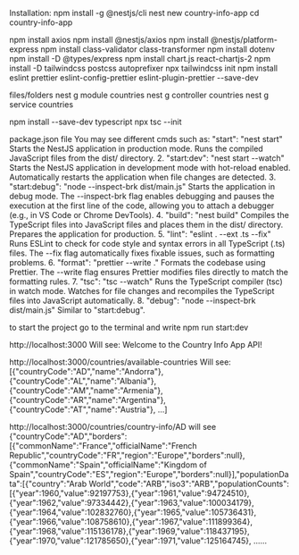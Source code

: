 

















Installation:
npm install -g @nestjs/cli
nest new country-info-app
cd country-info-app

npm install axios
npm install @nestjs/axios
npm install @nestjs/platform-express
npm install class-validator class-transformer
npm install dotenv
npm install -D @types/express
npm install chart.js react-chartjs-2
npm install -D tailwindcss postcss autoprefixer
npx tailwindcss init
npm install eslint prettier eslint-config-prettier eslint-plugin-prettier --save-dev

files/folders
nest g module countries
nest g controller countries
nest g service countries

npm install --save-dev typescript
npx tsc --init

package.json file
You may see different cmds such as:
"start": "nest start"
Starts the NestJS application in production mode.
Runs the compiled JavaScript files from the dist/ directory.
2. "start:dev": "nest start --watch"
Starts the NestJS application in development mode with hot-reload enabled.
Automatically restarts the application when file changes are detected.
3. "start:debug": "node --inspect-brk dist/main.js"
Starts the application in debug mode.
The --inspect-brk flag enables debugging and pauses the execution at the first line of the code, allowing you to attach a debugger (e.g., in VS Code or Chrome DevTools).
4. "build": "nest build"
Compiles the TypeScript files into JavaScript files and places them in the dist/ directory.
Prepares the application for production.
5. "lint": "eslint . --ext .ts --fix"
Runs ESLint to check for code style and syntax errors in all TypeScript (.ts) files.
The --fix flag automatically fixes fixable issues, such as formatting problems.
6. "format": "prettier --write ."
Formats the codebase using Prettier.
The --write flag ensures Prettier modifies files directly to match the formatting rules.
7. "tsc": "tsc --watch"
Runs the TypeScript compiler (tsc) in watch mode.
Watches for file changes and recompiles the TypeScript files into JavaScript automatically.
8. "debug": "node --inspect-brk dist/main.js"
Similar to "start:debug".

to start the project go to the terminal and
write npm run start:dev

http://localhost:3000
Will see: 
Welcome to the Country Info App API!

http://localhost:3000/countries/available-countries
Will see:
[{"countryCode":"AD","name":"Andorra"},{"countryCode":"AL","name":"Albania"},{"countryCode":"AM","name":"Armenia"},{"countryCode":"AR","name":"Argentina"},{"countryCode":"AT","name":"Austria"},
...]


http://localhost:3000/countries/country-info/AD
will see
{"countryCode":"AD","borders":[{"commonName":"France","officialName":"French Republic","countryCode":"FR","region":"Europe","borders":null},{"commonName":"Spain","officialName":"Kingdom of Spain","countryCode":"ES","region":"Europe","borders":null}],"populationData":[{"country":"Arab World","code":"ARB","iso3":"ARB","populationCounts":[{"year":1960,"value":92197753},{"year":1961,"value":94724510},{"year":1962,"value":97334442},{"year":1963,"value":100034179},{"year":1964,"value":102832760},{"year":1965,"value":105736431},{"year":1966,"value":108758610},{"year":1967,"value":111899364},{"year":1968,"value":115136178},{"year":1969,"value":118437195},{"year":1970,"value":121785650},{"year":1971,"value":125164745}, ......

